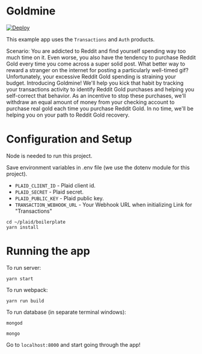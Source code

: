 # Goldmine

[![Deploy](https://www.herokucdn.com/deploy/button.svg)](https://heroku.com/deploy?template=https://github.com/plaid/boilerplate.git)

This example app uses the `Transactions` and `Auth` products. 

Scenario: You are addicted to Reddit and find yourself spending way too much time on it. Even worse, you also have the tendency to purchase Reddit Gold every time you come across a super solid post. What better way to reward a stranger on the internet for posting a particularly well-timed gif? Unfortunately, your excessive Reddit Gold spending is straining your budget. Introducing Goldmine! We'll help you kick that habit by tracking your transactions activity to identify Reddit Gold purchases and helping you self-correct that behavior. As an incentive to stop these purchases, we'll withdraw an equal amount of money from your checking account to purchase real gold each time you purchase Reddit Gold. In no time, we'll be helping you on your path to Reddit Gold recovery. 


# Configuration and Setup
Node is needed to run this project.

Save environment variables in .env file (we use the dotenv module for this project).
- `PLAID_CLIENT_ID` - Plaid client id.
- `PLAID_SECRET` - Plaid secret.
- `PLAID_PUBLIC_KEY` - Plaid public key.
- `TRANSACTION_WEBHOOK_URL` - Your Webhook URL when initializing Link for "Transactions"

```
cd ~/plaid/boilerplate
yarn install
```

# Running the app

To run server:
```
yarn start
```

To run webpack:
```
yarn run build
```

To run database (in separate terminal windows): 
```
mongod
```
```
mongo
```

Go to `localhost:8000` and start going through the app!

